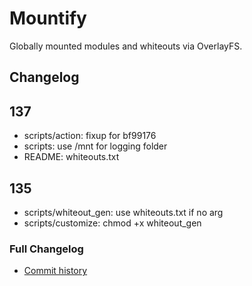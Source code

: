 # Mountify
Globally mounted modules and whiteouts via OverlayFS.

## Changelog
## 137
- scripts/action: fixup for bf99176
- scripts: use /mnt for logging folder
- README: whiteouts.txt

## 135
- scripts/whiteout_gen: use whiteouts.txt if no arg
- scripts/customize: chmod +x whiteout_gen

### Full Changelog
- [Commit history](https://github.com/backslashxx/mountify/commits/master/)


